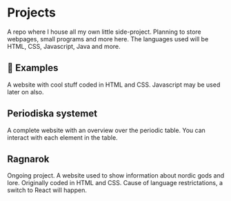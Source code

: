 # Projects

A repo where I house all my own little side-project. Planning to store webpages, small programs and more here. The languages used will be HTML, CSS, Javascript, Java and more.

## :microscope: Examples

A website with cool stuff coded in HTML and CSS. Javascript may be used later on also. 

## Periodiska systemet

A complete website with an overview over the periodic table. You can interact with each element in the table. 

## Ragnarok

Ongoing project. A website used to show information about nordic gods and lore. Originally coded in HTML and CSS. Cause of language restrictations, a switch to React will happen.
